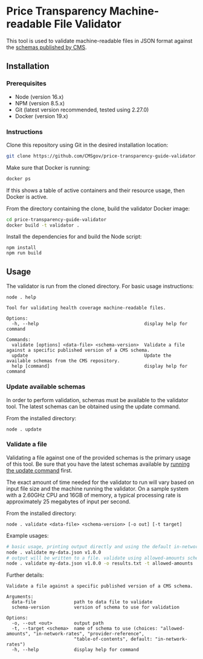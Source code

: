 # Price Transparency Machine-readable File Validator

This tool is used to validate machine-readable files in JSON format against the [schemas published by CMS](https://github.com/CMSgov/price-transparency-guide).

## Installation

### Prerequisites

- Node (version 16.x)
- NPM (version 8.5.x)
- Git (latest version recommended, tested using 2.27.0)
- Docker (version 19.x)

### Instructions

Clone this repository using Git in the desired installation location:

```bash
git clone https://github.com/CMSgov/price-transparency-guide-validator.git
```

Make sure that Docker is running:

```bash
docker ps
```

If this shows a table of active containers and their resource usage, then Docker is active.

From the directory containing the clone, build the validator Docker image:

```bash
cd price-transparency-guide-validator
docker build -t validator .
```

Install the dependencies for and build the Node script:

```
npm install
npm run build
```

## Usage

The validator is run from the cloned directory. For basic usage instructions:

```
node . help
```

```
Tool for validating health coverage machine-readable files.

Options:
  -h, --help                                       display help for command

Commands:
  validate [options] <data-file> <schema-version>  Validate a file against a specific published version of a CMS schema.
  update                                           Update the available schemas from the CMS repository.
  help [command]                                   display help for command
```

### Update available schemas

In order to perform validation, schemas must be available to the validator tool. The latest schemas can be obtained using the update command.

From the installed directory:

```
node . update
```

### Validate a file

Validating a file against one of the provided schemas is the primary usage of this tool. Be sure that you have the latest schemas available by [running the update command](#update-available-schemas) first.

The exact amount of time needed for the validator to run will vary based on input file size and the machine running the validator. On a sample system with a 2.60GHz CPU and 16GB of memory, a typical processing rate is approximately 25 megabytes of input per second.

From the installed directory:

```
node . validate <data-file> <schema-version> [-o out] [-t target]
```

Example usages:

```bash
# basic usage, printing output directly and using the default in-network-rates schema
node . validate my-data.json v1.0.0
# output will be written to a file. validate using allowed-amounts schema
node . validate my-data.json v1.0.0 -o results.txt -t allowed-amounts
```

Further details:

```
Validate a file against a specific published version of a CMS schema.

Arguments:
  data-file              path to data file to validate
  schema-version         version of schema to use for validation

Options:
  -o, --out <out>        output path
  -t, --target <schema>  name of schema to use (choices: "allowed-amounts", "in-network-rates", "provider-reference",
                         "table-of-contents", default: "in-network-rates")
  -h, --help             display help for command
```
